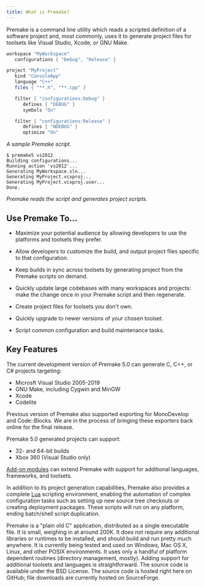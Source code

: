 ```yaml
---
title: What is Premake?
---
```


Premake is a command line utility which reads a scripted definition of a software project and, most commonly, uses it to generate project files for toolsets like Visual Studio, Xcode, or GNU Make.

```lua
workspace "MyWorkspace"
   configurations { "Debug", "Release" }

project "MyProject"
   kind "ConsoleApp"
   language "C++"
   files { "**.h", "**.cpp" }

   filter { "configurations:Debug" }
      defines { "DEBUG" }
      symbols "On"

   filter { "configurations:Release" }
      defines { "NDEBUG" }
      optimize "On"
```
*A sample Premake script.*

```
$ premake5 vs2012
Building configurations...
Running action 'vs2012'...
Generating MyWorkspace.sln...
Generating MyProject.vcxproj...
Generating MyProject.vcxproj.user...
Done.
```
*Premake reads the script and generates project scripts.*


## Use Premake To…

* Maximize your potential audience by allowing developers to use the platforms and toolsets they prefer.

* Allow developers to customize the build, and output project files specific to that configuration.

* Keep builds in sync across toolsets by generating project from the Premake scripts on demand.

* Quickly update large codebases with many workspaces and projects: make the change once in your Premake script and then regenerate.

* Create project files for toolsets you don't own.

* Quickly upgrade to newer versions of your chosen toolset.

* Script common configuration and build maintenance tasks.


## Key Features

The current development version of Premake 5.0 can generate C, C++, or C# projects targeting:

* Microsft Visual Studio 2005-2019
* GNU Make, including Cygwin and MinGW
* Xcode
* Codelite

Previous version of Premake also supported exporting for MonoDevelop and Code::Blocks. We are in the process of bringing these exporters back online for the final release.

Premake 5.0 generated projects can support:

* 32- and 64-bit builds
* Xbox 360 (Visual Studio only)

[Add-on modules](/community/modules) can extend Premake with support for additional languages, frameworks, and toolsets.

In addition to its project generation capabilities, Premake also provides a complete [Lua](http://lua.org/) scripting environment, enabling the automation of complex configuration tasks such as setting up new source tree checkouts or creating deployment packages. These scripts will run on any platform, ending batch/shell script duplication.

Premake is a "plain old C" application, distributed as a single executable file. It is small, weighing in at around 200K. It does not require any additional libraries or runtimes to be installed, and should build and run pretty much anywhere. It is currently being tested and used on Windows, Mac OS X, Linux, and other POSIX environments. It uses only a handful of platform dependent routines (directory management, mostly). Adding support for additional toolsets and languages is straightforward. The source code is available under the BSD License. The source code is hosted right here on GitHub; file downloads are currently hosted on SourceForge.
